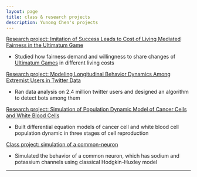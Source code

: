 ```yaml
---
layout: page
title: class & research projects
description: Yunong Chen's projects
---
```






[Research project: Imitation of Success Leads to Cost of Living Mediated Fairness in the Ultimatum Game](https://github.com/yunongch/Ultimatum-game/blob/main/README.md)

* Studied how fairness demand and willingness to share changes of [Ultimatum Games](https://en.wikipedia.org/wiki/Ultimatum_game) in different living costs



[Research project: Modeling Longitudinal Behavior Dynamics Among Extremist Users in Twitter Data](https://github.com/yunongch/twitter-study/blob/main/README.md)

* Ran data analysis on 2.4 million twitter users and designed an algorithm to detect bots among them



[Research project: Simulation of Population Dynamic Model of Cancer Cells and White Blood Cells](https://github.com/yunongch/cancer-cell-population-dynamic#readme)

* Built differential equation models of cancer cell and white blood cell population dynamic in three stages of cell reproduction



[Class project: simulation of a common-neuron](https://github.com/yunongch/simulation-of-a-common-neuron/new/main?readme=1)

* Simulated the behavior of a common neuron, which has sodium and potassium channels using classical Hodgkin-Huxley model


---
